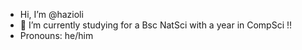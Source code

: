 -  Hi, I’m @hazioli
- 🌱 I’m currently studying for a Bsc NatSci with a year in CompSci !! 
-  Pronouns: he/him 
